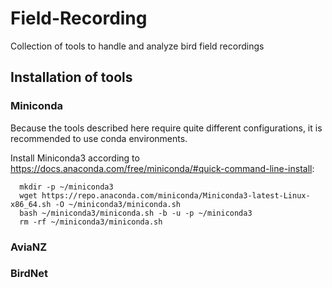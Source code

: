 # Field-Recording
Collection of tools to handle and analyze bird field recordings


## Installation of tools

### Miniconda

Because the tools described here require quite different configurations, it is recommended to use conda environments.

Install Miniconda3 according to https://docs.anaconda.com/free/miniconda/#quick-command-line-install:
```
  mkdir -p ~/miniconda3
  wget https://repo.anaconda.com/miniconda/Miniconda3-latest-Linux-x86_64.sh -O ~/miniconda3/miniconda.sh
  bash ~/miniconda3/miniconda.sh -b -u -p ~/miniconda3
  rm -rf ~/miniconda3/miniconda.sh
```
### AviaNZ

### BirdNet
